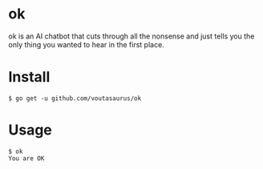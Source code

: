 # ok

ok is an AI chatbot that cuts through all the nonsense and just tells you the
only thing you wanted to hear in the first place.

# Install

	$ go get -u github.com/voutasaurus/ok

# Usage

	$ ok
	You are OK

